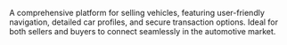 A comprehensive platform for selling vehicles, featuring user-friendly navigation, detailed car profiles, and secure transaction options. Ideal for both sellers and buyers to connect seamlessly in the automotive market.
